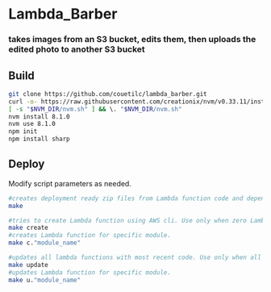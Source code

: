 # Lambda_Barber 
### takes images from an S3 bucket, edits them, then uploads the edited photo to another S3 bucket

## Build
```bash
git clone https://github.com/couetilc/lambda_barber.git
curl -o- https://raw.githubusercontent.com/creationix/nvm/v0.33.11/install.sh | bash export NVM_DIR="$HOME/.nvm"
[ -s "$NVM_DIR/nvm.sh" ] && \. "$NVM_DIR/nvm.sh"
nvm install 8.1.0
nvm use 8.1.0
npm init
npm install sharp
```

## Deploy
Modify script parameters as needed.
```bash
#creates deployment ready zip files from Lambda function code and dependencies
make

#tries to create Lambda function using AWS cli. Use only when zero Lambda exist.
make create
#creates Lambda function for specific module.
make c."module_name"

#updates all lambda functions with most recent code. Use only when all Lambda exist.
make update 
#updates Lambda function for specific module.
make u."module_name" 
```
